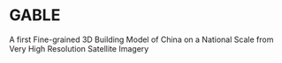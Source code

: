 # GABLE
A first Fine-grained 3D Building Model of China on a National Scale from Very High Resolution Satellite Imagery
